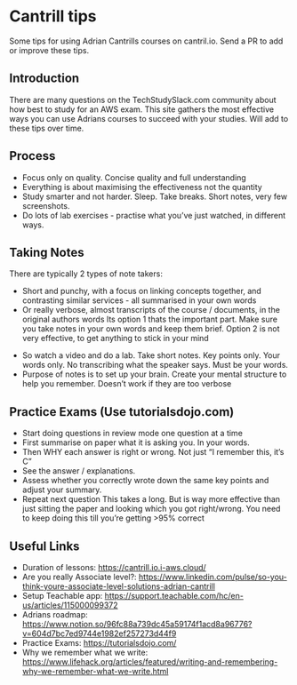 # Cantrill tips
Some tips for using Adrian Cantrills courses on cantril.io. Send a PR to add or improve these tips.

## Introduction
There are many questions on the TechStudySlack.com community about how best to study for an AWS exam. This site gathers the most effective ways you can use Adrians courses to succeed with your studies. Will add to these tips over time. 

## Process
* Focus only on quality. Concise quality and full understanding
* Everything is about maximising the effectiveness not the quantity
* Study smarter and not harder. Sleep. Take breaks. Short notes, very few screenshots.
* Do lots of lab exercises - practise what you’ve just watched, in different ways.

## Taking Notes
There are typically 2 types of note takers:
- Short and punchy, with a focus on linking concepts together, and contrasting similar services - all summarised in your own words
- Or really verbose, almost transcripts of the course / documents, in the original authors words
Its option 1 thats the important part. Make sure you take notes in your own words and keep them brief. Option 2 is not very effective, to get anything to stick in your mind
* So watch a video and do a lab. Take short notes. Key points only. Your words only. No transcribing what the speaker says. Must be your words.
* Purpose of notes is to set up your brain. Create your mental structure to help you remember. Doesn’t work if they are too verbose

## Practice Exams (Use tutorialsdojo.com)
* Start doing questions in review mode one question at a time
* First summarise on paper what it is asking you. In your words. 
* Then WHY each answer is right or wrong. Not just “I remember this, it’s C”
* See the answer / explanations. 
* Assess whether you correctly wrote down the same key points and adjust your summary.
* Repeat next question
This takes a long. But is way more effective than just sitting the paper and looking which you got right/wrong.
You need to keep doing this till you’re getting >95% correct

## Useful Links
* Duration of lessons: https://cantrill.io.i-aws.cloud/
* Are you really Associate level?: https://www.linkedin.com/pulse/so-you-think-youre-associate-level-solutions-adrian-cantrill 
* Setup Teachable app: https://support.teachable.com/hc/en-us/articles/115000099372 
* Adrians roadmap: https://www.notion.so/96fc88a739dc45a59174f1acd8a96776?v=604d7bc7ed9744e1982ef257273d44f9 
* Practice Exams: https://tutorialsdojo.com/
* Why we remember what we write: https://www.lifehack.org/articles/featured/writing-and-remembering-why-we-remember-what-we-write.html
